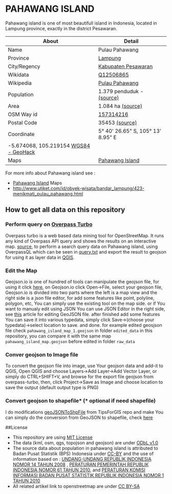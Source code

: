 # PAHAWANG ISLAND

Pahawang island is one of most beautifull island in Indonesia, located in Lampung province, exactly in the district Pesawaran.

About | Detail
---|---
Name | Pulau Pahawang
Province | [Lampung](https://id.wikipedia.org/wiki/Lampung)
City/Regency | [Kabupaten Pesawaran](https://id.wikipedia.org/wiki/Kabupaten_Pesawaran)
Wikidata | [Q12506865](https://www.wikidata.org/wiki/Q12506865)
Wikipedia | [Pulau Pahawang](https://id.wikipedia.org/wiki/Pulau_Pahawang,_Punduh_Pidada,_Pesawaran)
Population | 1.379 penduduk - [(source)](https://www.bps.go.id/website/fileMenu/Penduduk-Indonesia-Menurut-Desa-2010.pdf)
Area | 1.084 ha [(source)](http://www.cumilebay.com/2012/08/pulau-pahawang.html)
OSM Way id | [157314216](https://www.openstreetmap.org/way/157314216)
Postal Code | 35453 [(source)](http://nomorkodepos.com/di/lampung/pesawaran/marga-punduh/pulau-pahawang/)
Coordinate | 5° 40' 26.65" S, 105° 13' 8.95" E
  | -5.674068, 105.219154 [WGS84 - GeoHack](https://tools.wmflabs.org/geohack/geohack.php?language=id&pagename=Pulau_Pahawang%2C_Punduh_Pidada%2C_Pesawaran&params=-5.6740676_N_105.2191544_E_)
Maps | [Pahawang Island](https://github.com/BesutKode/uni-task-2-Lidilidian/blob/master/pahawang_island_map.geojson)

For more info about Pahawang island see :
- [Pahawang Island](https://github.com/BesutKode/uni-task-2-Lidilidian/blob/master/pahawang_island_map.geojson) Maps
- http://www.utiket.com/id/obyek-wisata/bandar_lampung/423-menikmati_pulau_pahawang.html


## How to get all data on this repository

### Perform query on [Overpass Turbo](http://overpass-turbo.eu/)
Overpass turbo is a web based data mining tool for OpenStreetMap. It runs any kind of Overpass API query and shows the results on an interactive map. [source](http://wiki.openstreetmap.org/wiki/Overpass_turbo), to perform a search query data on Pahawang island, using OverpassQL which can be seen in [query.txt](https://github.com/BesutKode/uni-task-2-Lidilidian/blob/master/query.txt) and export the result to geojson for using it as layer data in [QGIS](http://www.qgis.org/en/site/).

### Edit the Map
Geojson.io is one of hundred of tools can manipulate the geojson file, for using it click [here](http://geojson.io), on Geojson.io click Open->File, select your geojson file, Geojson.io is divided into two parts where the left is a map view and the right side is a json file editor, for add some features like point, polyline, polygon, etc, You can simply use the existing tool on the map side. or if You want to manualy edit using JSON You can use JSON Editor in the right side, see [this](http://www.macwright.org/2015/03/23/geojson-second-bite.html#features) article for editing GeoJSON file. after finished add some features You can save it into various typedata, simply click Save->(choose your typedata)->select location to save. and done. for example edited geosjson file check `pahawang_island_map_1.geojson` in folder `edited_data` in this repository, you can compare it with the same map `pahawang_island_map.geojson` before edited in folder `raw_data`

### Conver geojson to Image file
To convert the geojson file into image, use Your geojson data and add-it to QGIS, Open QGIS and choose Layers->Add Layer->Add Vector Layer, or simply do CTRL+SHIFT+V, and browse for the export file geojson from overpass-turbo, then, click Project->Save as Image and choose location to save the output (default output type is PNG)

### Convert geojson to shapefile* (* optional if need shapefile)
I do modifications [geoJSONToShpFile](https://github.com/TipsForGIS/geoJSONToShpFile) from TipsForGIS repo and make You can simply do the conversion from GeoJSON to shapefile, check [here](https://github.com/Lidilidian/geoJSONToShpFile)

##License

- This repository are using [MIT License](https://github.com/BesutKode/uni-task-2-Lidilidian/blob/master/LICENSE)
- The data (kml, osm, qgs, topojson and geojson) are under [ODbL v1.0](https://github.com/BesutKode/uni-task-2-Lidilidian/blob/master/license/LICENCSE_ODbL.md)
- The source data about population in pahawang island is attributed to Badan Pusat Statistik (BPS) Indonesia under [CC-BY](https://github.com/BesutKode/uni-task-2-Lidilidian/blob/master/LICENSE_CC-BY.md) and the use of information based on : [UNDANG-UNDANG REPUBLIK INDONESIA NOMOR 14 TAHUN 2008](https://www.bps.go.id/website/fileMenu/fileMenu-15.pdf) , [PERATURAN PEMERINTAH REPUBLIK INDONESIA NOMOR 61 TAHUN 2010](https://www.bps.go.id/website/fileMenu/Peraturan-Pemerinrah-RI-No-61-Tahun-2010-tentang-Pelaksanaan-UU-No-14-Tahun-2008-tentang-KIP.pdf), and [PERATURAN KOMISI INFORMASI BADAN PUSAT STATISTIK REPUBLIK INDONESIA NOMOR 1 TAHUN 2010](https://www.bps.go.id/website/fileMenu/Peraturan-Komisi-Informasi-Nomor-1-Tahun-2010-tentang-Standar-Layanan-Informasi-Publik.pdf)
- All related artikel link to openstreetmap are under [CC BY-SA](http://creativecommons.org/licenses/by-sa/2.0/)
